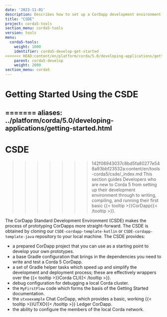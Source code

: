```yaml
---
date: '2023-11-01'
description: Describes how to set up a CorDapp development environment, including writing, compiling, and running a first basic CorDapp using the CorDapp Standard Development Environment (CSDE).
title: "CSDE"
project: corda5-tools
section_menu: corda5-tools
version: tools
menu:
  corda5-tools:
    weight: 1000
    identifier: corda5-develop-get-started
<<<<<<< HEAD:content/en/platform/corda/5.0/developing-applications/getting-started/_index.md
    parent: corda5-develop
    weight: 2000
section_menu: corda5
---
```

# Getting Started Using the CSDE
=======
aliases: ../platform/corda/5.0/developing-applications/getting-started.html
---
# CSDE

>>>>>>> 142f08943037c8bd5fa80277e548a93bbf23532a:content/en/tools-corda5/csde/_index.md
This section guides Developers who are new to Corda 5 from setting up their development environment through to writing, compiling, and running their first basic {{< tooltip >}}CorDapp{{< /tooltip >}}.

The CorDapp Standard Development Environment (CSDE) makes the process of prototyping CorDapps more straight-forward.
The CSDE is obtained by cloning our `CSDE-cordapp-template-kotlin` or `CSDE-cordapp-template-java` repository to your local machine. The CSDE provides:

* a prepared CorDapp project that you can use as a starting point to develop your own prototypes.
* a base Gradle configuration that brings in the dependencies you need to write and test a Corda 5 CorDapp.
* a set of Gradle helper tasks which speed up and simplify the development and deployment process; these are effectively wrappers over the {{< tooltip >}}Corda CLI{{< /tooltip >}}.
* debug configuration for debugging a local Corda cluster.
* the `MyFirstFlow` code which forms the basis of the Getting Started documentation.
* the `utxoexample` Chat CorDapp, which provides a basic, working {{< tooltip >}}UTXO{{< /tooltip >}} Ledger CorDapp.
* the ability to configure the members of the local Corda network.
